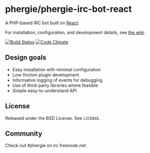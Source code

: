 # phergie/phergie-irc-bot-react

A PHP-based IRC bot built on [React](http://reactphp.org).

For installation, configuration, and development details, see [the wiki](https://github.com/phergie/phergie-irc-bot-react/wiki).

[![Build Status](https://secure.travis-ci.org/phergie/phergie-irc-bot-react.png?branch=master)](http://travis-ci.org/phergie/phergie-irc-bot-react)
[![Code Climate](https://codeclimate.com/github/phergie/phergie-irc-bot-react/badges/gpa.svg)](https://codeclimate.com/github/phergie/phergie-irc-bot-react)

## Design goals

* Easy installation with minimal configuration
* Low-friction plugin development
* Informative logging of events for debugging
* Use of third-party libraries where feasible
* Simple easy-to-understand API

## License

Released under the BSD License. See `LICENSE`.

## Community

Check out #phergie on irc.freenode.net.
